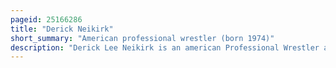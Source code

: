 ```yaml
---
pageid: 25166286
title: "Derick Neikirk"
short_summary: "American professional wrestler (born 1974)"
description: "Derick Lee Neikirk is an american Professional Wrestler and former Professional Baseball Player. He has competed for several Promotions, and currently Competes for Impact Zone Wrestling, a Territory of the National Wrestling Alliance based in Phoenix, Arizona. He has also wrestled in several other Promotions and was signed to a Contract with World Wrestling Entertainment for several Years. Much of his Career has been related to fellow Wrestler Mike Knox as the two have held Championships together as a Tag Team and on many Occasions have fought."
---
```

